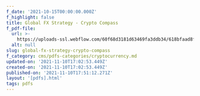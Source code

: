 ```yaml
---
f_date: '2021-10-15T00:00:00.000Z'
f_highlight: false
title: Global FX Strategy - Crypto Compass
f_pdf-file:
  url: >-
    https://uploads-ssl.webflow.com/60f68d3181d63469fa3ddb34/618bfaad8f8d330e8053c092_UBS%20-%20Crypto%20Compass%20Oct%2015%20(must%20read%20for%20all%20crypto%20enthusiasts).pdf
  alt: null
slug: global-fx-strategy-crypto-compass
f_category: cms/pdfs-categories/cryptocurrency.md
updated-on: '2021-11-10T17:02:53.449Z'
created-on: '2021-11-10T17:02:53.449Z'
published-on: '2021-11-10T17:51:12.271Z'
layout: '[pdfs].html'
tags: pdfs
---
```




